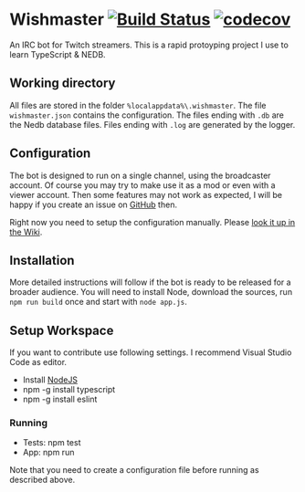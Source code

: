 
# Wishmaster [![Build Status](https://travis-ci.com/VashSan/wishmaster.svg?branch=master)](https://travis-ci.com/VashSan/wishmaster) [![codecov](https://codecov.io/gh/VashSan/wishmaster/branch/master/graph/badge.svg)](https://codecov.io/gh/VashSan/wishmaster)

An IRC bot for Twitch streamers. This is a rapid protoyping project I use to learn TypeScript & NEDB.

## Working directory
All files are stored in the folder ```%localappdata%\.wishmaster```. 
The file ```wishmaster.json``` contains the configuration.
The files ending with ```.db``` are the Nedb database files.
Files ending with ```.log``` are generated by the logger.

## Configuration
The bot is designed to run on a single channel, using the broadcaster account. 
Of course you may try to make use it as a mod or even with a viewer account. 
Then some features may not work as expected, I will be happy if you create an issue on [GitHub](https://github.com/VashSan/wishmaster/issues) then.

Right now you need to setup the configuration manually. Please [look it up in the Wiki](https://github.com/VashSan/wishmaster/wiki/Configuration).

## Installation
More detailed instructions will follow if the bot is ready to be released for a broader audience.
You will need to install Node, download the sources, run `npm run build` once and start with `node app.js`.

## Setup Workspace
If you want to contribute use following settings. I recommend Visual Studio Code as editor.

* Install [NodeJS](https://nodejs.org)
* npm -g install typescript
* npm -g install eslint

### Running
* Tests: npm test
* App: npm run

Note that you need to create a configuration file before running as described above.